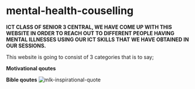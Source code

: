 # mental-health-couselling
**ICT CLASS OF SENIOR 3 CENTRAL, WE HAVE COME UP WITH THIS WEBSITE IN ORDER TO REACH OUT TO DIFFERENT PEOPLE HAVING MENTAL
ILLNESSES USING OUR ICT SKILLS THAT WE HAVE OBTAINED IN OUR SESSIONS.**

This website is going to consist of 3 categories that is to say;

**Motivational qoutes**

**Bible qoutes**
![mlk-inspirational-quote](https://github.com/AlishaNamakula/mental-health-couselling/assets/145709106/f05ec38e-bac1-4dfe-aa7e-1e8211d6435a)

